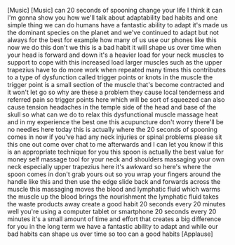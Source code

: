 
[Music]
[Music]
can 20 seconds of spooning change your
life
I think it can I&#39;m gonna show you how
we&#39;ll talk about adaptability bad habits
and one simple thing we can do humans
have a fantastic ability to adapt it&#39;s
made us the dominant species on the
planet and we&#39;ve continued to adapt but
not always for the best for example how
many of us use our phones like this now
we do this don&#39;t we
this is a bad habit it will shape us
over time when your head is forward and
down it&#39;s a heavier load for your neck
muscles to support to cope with this
increased load larger muscles such as
the upper trapezius have to do more work
when repeated many times this
contributes to a type of dysfunction
called trigger points or knots in the
muscle the trigger point is a small
section of the muscle that&#39;s become
contracted and it won&#39;t let go so why
are these a problem they cause local
tenderness and referred pain so trigger
points here which will be sort of
squeezed can also cause tension
headaches in the temple side of the head
and base of the skull so what can we do
to relax this dysfunctional muscle
massage heat and in my experience the
best one this acupuncture don&#39;t worry
there&#39;ll be no needles here today this
is actually where the 20 seconds of
spooning comes in now if you&#39;ve had any
neck injuries or spinal problems please
sit this one out
come over chat to me afterwards and I
can let you know if this is an
appropriate technique for you this spoon
is actually the best value for money
self massage tool for your neck and
shoulders massaging your own neck
especially upper trapezius here it&#39;s
awkward so here&#39;s where the spoon comes
in don&#39;t grab yours out
so you wrap your fingers around the
handle like this and then use the edge
slide back and forwards across the
muscle this massaging moves the blood
and lymphatic fluid which warms the
muscle up the blood brings the
nourishment the lymphatic fluid takes
the waste products away create a good
habit
20 seconds every 20 minutes well you&#39;re
using a computer tablet or smartphone 20
seconds every 20 minutes it&#39;s a small
amount of time and effort that creates a
big difference for you in the long term
we have a fantastic ability to adapt and
while our bad habits can shape us over
time so too can a good habits
[Applause]
